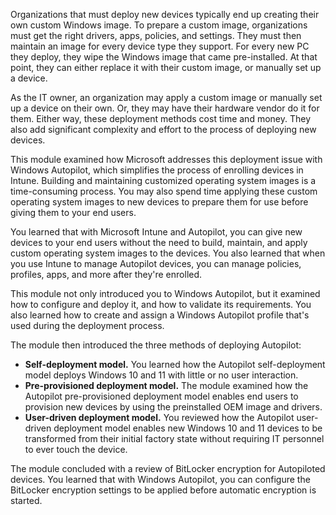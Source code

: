 Organizations that must deploy new devices typically end up creating their own custom Windows image. To prepare a custom image, organizations must get the right drivers, apps, policies, and settings. They must then maintain an image for every device type they support. For every new PC they deploy, they wipe the Windows image that came pre-installed. At that point, they can either replace it with their custom image, or manually set up a device.

As the IT owner, an organization may apply a custom image or manually set up a device on their own. Or, they may have their hardware vendor do it for them. Either way, these deployment methods cost time and money. They also add significant complexity and effort to the process of deploying new devices.

This module examined how Microsoft addresses this deployment issue with Windows Autopilot, which simplifies the process of enrolling devices in Intune. Building and maintaining customized operating system images is a time-consuming process. You may also spend time applying these custom operating system images to new devices to prepare them for use before giving them to your end users.

You learned that with Microsoft Intune and Autopilot, you can give new devices to your end users without the need to build, maintain, and apply custom operating system images to the devices. You also learned that when you use Intune to manage Autopilot devices, you can manage policies, profiles, apps, and more after they're enrolled.

This module not only introduced you to Windows Autopilot, but it examined how to configure and deploy it, and how to validate its requirements. You also learned how to create and assign a Windows Autopilot profile that's used during the deployment process.

The module then introduced the three methods of deploying Autopilot:

 -  **Self-deployment model.** You learned how the Autopilot self-deployment model deploys Windows 10 and 11 with little or no user interaction.<br>
 -  **Pre-provisioned deployment model.** The module examined how the Autopilot pre-provisioned deployment model enables end users to provision new devices by using the preinstalled OEM image and drivers.
 -  **User-driven deployment model.**  You reviewed how the Autopilot user-driven deployment model enables new Windows 10 and 11 devices to be transformed from their initial factory state without requiring IT personnel to ever touch the device.

The module concluded with a review of BitLocker encryption for Autopiloted devices. You learned that with Windows Autopilot, you can configure the BitLocker encryption settings to be applied before automatic encryption is started.
